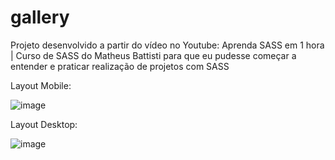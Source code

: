 # gallery
Projeto desenvolvido a partir do vídeo no Youtube: Aprenda SASS em 1 hora | Curso de SASS do Matheus Battisti para que eu pudesse começar a entender e praticar realização de projetos com SASS

Layout Mobile:

![image](https://user-images.githubusercontent.com/68860740/168497781-d891f5f9-9f48-4bbb-9ee0-5d7f4bfed0db.png)


Layout Desktop:

![image](https://user-images.githubusercontent.com/68860740/168497750-1bda0caa-6ec3-40aa-bc08-1f512a194db9.png)


